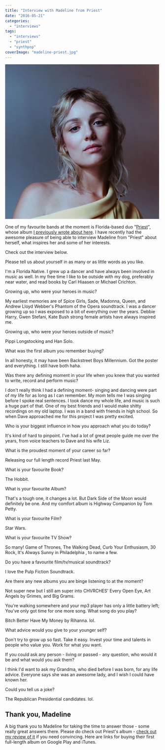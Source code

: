 ```yaml
---
title: "Interview with Madeline from Priest"
date: "2016-05-21"
categories: 
  - "interviews"
tags: 
  - "interviews"
  - "priest"
  - "synthpop"
coverImage: "madeline-priest.jpg"
---
```


[![](images/madeline-priest.jpg)](https://davidpeach.co.uk/wp-content/uploads/2023/05/madeline-priest.jpg)

One of my favourite bands at the moment is Florida-based duo "[Priest](http://priestofficial.com/)", whose album [I previously wrote about here](https://davidpeach.co.uk/2015/12/23/priest-by-priest/). I have recently had the awesome pleasure of being able to interview Madeline from "Priest" about herself, what inspires her and some of her interests.

Check out the interview below.

Please tell us about yourself in as many or as little words as you like.

I'm a Florida Native. I grew up a dancer and have always been involved in music as well. In my free time I like to be outside with my dog, preferably near water, and read books by Carl Hiaasen or Michael Crichton.

Growing up, who were your heroes in music?

My earliest memories are of Spice Girls, Sade, Madonna, Queen, and Andrew Lloyd Webber's Phantom of the Opera soundtrack. I was a dancer growing up so I was exposed to a bit of everything over the years. Debbie Harry, Gwen Stefani, Kate Bush strong female artists have always inspired me.

Growing up, who were your heroes outside of music?

Pippi Longstocking and Han Solo.

What was the first album you remember buying?

In all honesty, it may have been Backstreet Boys Millennium. Got the poster and everything. I still have both haha.

Was there any defining moment in your life when you knew that you wanted to write, record and perform music?

I don't really think I had a defining moment- singing and dancing were part of my life for as long as I can remember. My mom tells me I was singing before I spoke real sentences. I took dance my whole life, and music is such a huge part of that. One of my best friends and I would make shitty recordings on my old laptop. I was in a band with friends in high school. So when Dave approached me for this project I was pretty excited.

Who is your biggest influence in how you approach what you do today?

It's kind of hard to pinpoint. I've had a lot of great people guide me over the years, from voice teachers to Dave and his wife Liz.

What is the proudest moment of your career so far?

Releasing our full length record Priest last May.

What is your favourite Book?

The Hobbit.

What is your favourite Album?

That's a tough one, it changes a lot. But Dark Side of the Moon would definitely be one. And my comfort album is Highway Companion by Tom Petty.

What is your favourite Film?

Star Wars.

What is your favourite TV Show?

So many! Game of Thrones, The Walking Dead, Curb Your Enthusiasm, 30 Rock, It's Always Sunny in Philadelphia , to name a few.

Do you have a favourite film/tv/musical soundtrack?

I love the Pulp Fiction Soundtrack.

Are there any new albums you are binge listening to at the moment?

Not super new but I still am super into CHVRCHES' Every Open Eye, Art Angels by Grimes, and Big Grams.

You're walking somewhere and your mp3 player has only a little battery left; You've only got time for one more song. What song do you play?

Bitch Better Have My Money by Rihanna. lol.

What advice would you give to your younger self?

Don't try to grow up so fast. Take it easy. Invest your time and talents in people who value you. Work for what you want.

If you could ask any person - living or passed - any question, who would it be and what would you ask them?

I think I'd want to ask my Grandma, who died before I was born, for any life advice. Everyone says she was an awesome lady, and I wish I could have known her.

Could you tell us a joke?

The Republican Presidential candidates. lol.

## Thank you, Madeline

A big thank you to Madeline for taking the time to answer those - some really great answers there. Please do check out Priest's album - [check out my review of it](https://davidpeach.co.uk/2015/12/23/priest-by-priest/) if you need convincing. Here are links for buying their first full-length album on Google Play and iTunes.

